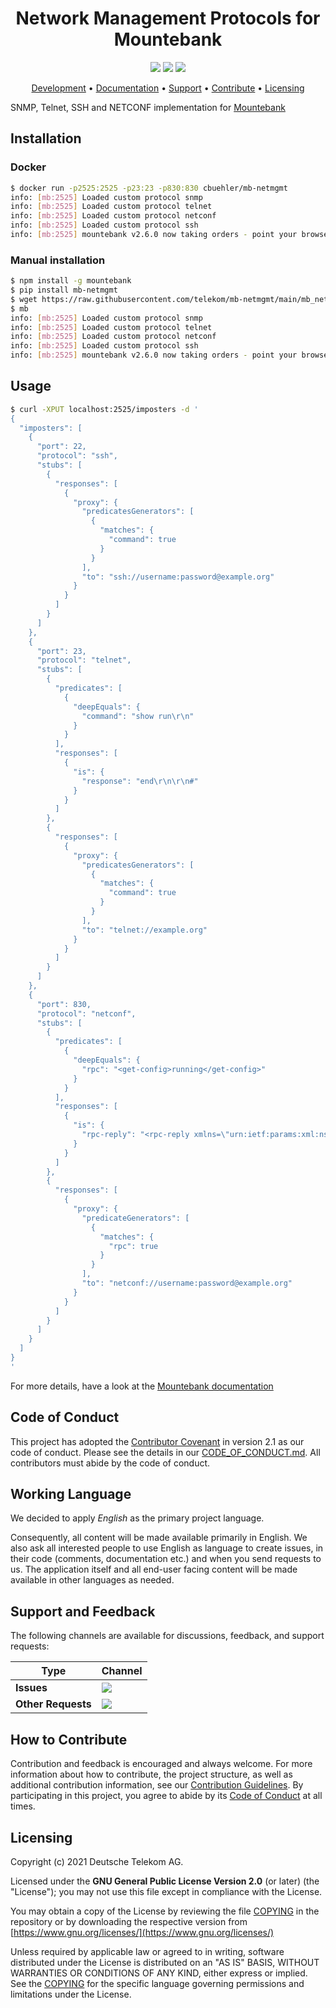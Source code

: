 <h1 align="center">
    Network Management Protocols for Mountebank
</h1>

<p align="center">
    <a href="/../../commits/" title="Last Commit"><img src="https://img.shields.io/github/last-commit/telekom/mb-netmgmt?style=flat"></a>
    <a href="/../../issues" title="Open Issues"><img src="https://img.shields.io/github/issues/telekom/mb-netmgmt?style=flat"></a>
    <a href="./COPYING" title="License"><img src="https://img.shields.io/badge/License-GPL--2.0-blue.svg?style=flat"></a>
</p>

<p align="center">
  <a href="#development">Development</a> •
  <a href="#documentation">Documentation</a> •
  <a href="#support-and-feedback">Support</a> •
  <a href="#how-to-contribute">Contribute</a> •
  <a href="#licensing">Licensing</a>
</p>

SNMP, Telnet, SSH and NETCONF implementation for [Mountebank](https://www.mbtest.org/)

## Installation

### Docker

```sh
$ docker run -p2525:2525 -p23:23 -p830:830 cbuehler/mb-netmgmt
info: [mb:2525] Loaded custom protocol snmp
info: [mb:2525] Loaded custom protocol telnet
info: [mb:2525] Loaded custom protocol netconf
info: [mb:2525] Loaded custom protocol ssh
info: [mb:2525] mountebank v2.6.0 now taking orders - point your browser to http://localhost:2525/ for help
```

### Manual installation

```sh
$ npm install -g mountebank
$ pip install mb-netmgmt
$ wget https://raw.githubusercontent.com/telekom/mb-netmgmt/main/mb_netmgmt/protocols.json
$ mb
info: [mb:2525] Loaded custom protocol snmp
info: [mb:2525] Loaded custom protocol telnet
info: [mb:2525] Loaded custom protocol netconf
info: [mb:2525] Loaded custom protocol ssh
info: [mb:2525] mountebank v2.6.0 now taking orders - point your browser to http://localhost:2525/ for help
```

## Usage

```sh
$ curl -XPUT localhost:2525/imposters -d '
{
  "imposters": [
    {
      "port": 22,
      "protocol": "ssh",
      "stubs": [
        {
          "responses": [
            {
              "proxy": {
                "predicatesGenerators": [
                  {
                    "matches": {
                      "command": true
                    }
                  }
                ],
                "to": "ssh://username:password@example.org"
              }
            }
          ]
        }
      ]
    },
    {
      "port": 23,
      "protocol": "telnet",
      "stubs": [
        {
          "predicates": [
            {
              "deepEquals": {
                "command": "show run\r\n"
              }
            }
          ],
          "responses": [
            {
              "is": {
                "response": "end\r\n\r\n#"
              }
            }
          ]
        },
        {
          "responses": [
            {
              "proxy": {
                "predicatesGenerators": [
                  {
                    "matches": {
                      "command": true
                    }
                  }
                ],
                "to": "telnet://example.org"
              }
            }
          ]
        }
      ]
    },
    {
      "port": 830,
      "protocol": "netconf",
      "stubs": [
        {
          "predicates": [
            {
              "deepEquals": {
                "rpc": "<get-config>running</get-config>"
              }
            }
          ],
          "responses": [
            {
              "is": {
                "rpc-reply": "<rpc-reply xmlns=\"urn:ietf:params:xml:ns:netconf:base:1.0\"><configuration/></rpc-reply>"
              }
            }
          ]
        },
        {
          "responses": [
            {
              "proxy": {
                "predicateGenerators": [
                  {
                    "matches": {
                      "rpc": true
                    }
                  }
                ],
                "to": "netconf://username:password@example.org"
              }
            }
          ]
        }
      ]
    }
  ]
}
'
```

For more details, have a look at the [Mountebank documentation](https://www.mbtest.org/)

## Code of Conduct

This project has adopted the [Contributor Covenant](https://www.contributor-covenant.org/) in version 2.1 as our code of conduct. Please see the details in our [CODE_OF_CONDUCT.md](CODE_OF_CONDUCT.md). All contributors must abide by the code of conduct.

## Working Language

We decided to apply _English_ as the primary project language.  

Consequently, all content will be made available primarily in English. We also ask all interested people to use English as language to create issues, in their code (comments, documentation etc.) and when you send requests to us. The application itself and all end-user facing content will be made available in other languages as needed.

## Support and Feedback

The following channels are available for discussions, feedback, and support requests:

| Type                     | Channel                                                |
| ------------------------ | ------------------------------------------------------ |
| **Issues**   | <a href="/../../issues/new/choose" title="General Discussion"><img src="https://img.shields.io/github/issues/telekom/mb-netmgmt?style=flat-square"></a> </a>   |
| **Other Requests**    | <a href="mailto:opensource@telekom.de" title="Email Open Source Team"><img src="https://img.shields.io/badge/email-Open%20Source%20Team-green?logo=mail.ru&style=flat-square&logoColor=white"></a>   |

## How to Contribute

Contribution and feedback is encouraged and always welcome. For more information about how to contribute, the project structure, as well as additional contribution information, see our [Contribution Guidelines](./CONTRIBUTING.md). By participating in this project, you agree to abide by its [Code of Conduct](./CODE_OF_CONDUCT.md) at all times.

## Licensing

Copyright (c) 2021 Deutsche Telekom AG.

Licensed under the **GNU General Public License Version 2.0** (or later) (the "License"); you may not use this file except in compliance with the License.

You may obtain a copy of the License by reviewing the file [COPYING](./COPYING) in the repository or by downloading the respective version from  
[https://www.gnu.org/licenses/](https://www.gnu.org/licenses/)

Unless required by applicable law or agreed to in writing, software distributed under the License is distributed on an "AS IS" BASIS, WITHOUT WARRANTIES OR CONDITIONS OF ANY KIND, either express or implied. See the [COPYING](./COPYING) for the specific language governing permissions and limitations under the License.
